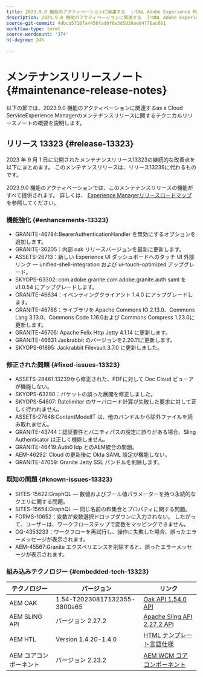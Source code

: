 ```yaml
---
title: 2023.9.0 機能のアクティベーションに関連する  [!DNL Adobe Experience Manager]  as a Cloud Service のメンテナンスリリースノート。
description: 2023.9.0 機能のアクティベーションに関連する  [!DNL Adobe Experience Manager]  as a Cloud Service のメンテナンスリリースノート。
source-git-commit: 4dbca57107a4456fad0f8e3d5020ae04776ac661
workflow-type: tm+mt
source-wordcount: '374'
ht-degree: 24%

---
```


# メンテナンスリリースノート {#maintenance-release-notes}

以下の節では、2023.9.0 機能のアクティベーションに関連するas a Cloud ServiceExperience Managerのメンテナンスリリースに関するテクニカルリリースノートの概要を説明します。

## リリース 13323 {#release-13323}

2023 年 9 月 1 日に公開されたメンテナンスリリース13323の継続的な改善点を以下にまとめます。 このメンテナンスリリースは、リリース13239に代わるものです。

2023.9.0 機能のアクティベーションでは、このメンテナンスリリースの機能がすべて提供されます。 詳しくは、 [Experience Managerリリースロードマップ](https://experienceleague.adobe.com/docs/experience-manager-release-information/aem-release-updates/update-releases-roadmap.html?lang=ja) を参照してください。

### 機能強化 {#enhancements-13323}

- GRANITE-46784:BearerAuthenticationHandler を無効にするオプションを追加します。
- GRANITE-36205：内部 oak リリースバージョンを最新に更新します。
- ASSETS-26713：新しい Experience UI ダッシュボードへのタッチ UI 外部リンク — unified-shell-integration および ui-touch-optimized アップグレード。
- SKYOPS-63302: com.adobe.granite:com.adobe.granite.auth.saml を v1.0.54 にアップグレードします。
- GRANITE-46634：イベンティングクライアント 1.4.0 にアップグレードします。
- GRANITE-46788：ライブラリを Apache Commons IO 2.13.0、Commons Lang 3.13.0、Commons Code 1.16.0および Commons Compress 1.23.0に更新します。
- GRANITE-46705: Apache Felix Http Jetty 4.1.14 に更新します。
- GRANITE-46631:Jackrabbit のバージョンを2.20.11に更新します。
- SKYOPS-61895: Jackrabbit Filevault 3.7.0 に更新しました。

### 修正された問題 {#fixed-issues-13323}

- ASSETS-28461:13239から修正された、PDFに対して Doc Cloud ビューアが機能しない。
- SKYOPS-63290：バケットの誤った展開を修正しました。
- SKYOPS-54607: Ratelimiter のサーバロード計算が失敗した要求に対して正しく行われません。
- ASSETS-27648:ContentModelIT は、他のバンドルから除外ファイルを読み取れません。
- GRANITE-43744：認証要件とバニティパスの設定に誤りがある場合、Sling Authenticator は正しく機能しません。
- GRANITE-46419:Auth0 Idp とのAEM統合の問題。
- AEM-46292:  Cloud の更新後に Okta SAML 設定が機能しない。
- GRANITE-47059: Granite Jetty SSL バンドルを削除します。

### 既知の問題 {#known-issues-13323}

- SITES-15622:GraphQL — 数値およびブール値パラメーターを持つ永続的なクエリに関する問題。
- SITES-15654:GraphQL — 同じ名前の和集合とプロパティに関する問題。
- FORMS-10652：変数が変数選択ドロップダウンに入力されない。 したがって、ユーザーは、ワークフローステップで変数をマッピングできません。
- CQ-4353233：ワークフローを再試行し、操作に失敗した場合、誤ったエラーメッセージが表示されます。
- AEM-45567:Granite エクスペリエンスを削除すると、誤ったエラーメッセージが表示されます。

### 組み込みテクノロジー {#embedded-tech-13323}

| テクノロジー | バージョン | リンク |
|---|---|---|
| AEM OAK | 1.54-T20230817132355-3800a65 | [Oak API 1.54.0 API](https://www.javadoc.io/doc/org.apache.jackrabbit/oak-api/1.54.0/index.html) |
| AEM SLING API | バージョン 2.27.2 | [Apache Sling API 2.27.2 API](https://www.javadoc.io/doc/org.apache.sling/org.apache.sling.api/latest/index.html) |
| AEM HTL | Version 1.4.20-1.4.0 | [HTML テンプレート言語仕様](https://github.com/adobe/htl-spec) |
| AEM コアコンポーネント | バージョン 2.23.2 | [AEM WCM コアコンポーネント](https://github.com/adobe/aem-core-wcm-components) |
